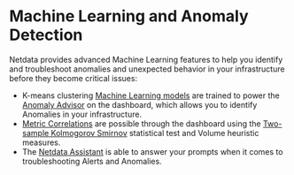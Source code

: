 # Machine Learning and Anomaly Detection

Netdata provides advanced Machine Learning features to help you identify and troubleshoot anomalies and unexpected behavior in your infrastructure before they become critical issues:

- K-means clustering [Machine Learning models](/src/ml/README.md) are trained to power the [Anomaly Advisor](/docs/dashboards-and-charts/anomaly-advisor-tab.md) on the dashboard, which allows you to identify Anomalies in your infrastructure.
- [Metric Correlations](/docs/metric-correlations.md) are possible through the dashboard using the [Two-sample Kolmogorov Smirnov](https://en.wikipedia.org/wiki/Kolmogorov%E2%80%93Smirnov_test#Two-sample_Kolmogorov%E2%80%93Smirnov_test) statistical test and Volume heuristic measures.
- The [Netdata Assistant](/docs/netdata-assistant.md) is able to answer your prompts when it comes to troubleshooting Alerts and Anomalies.
